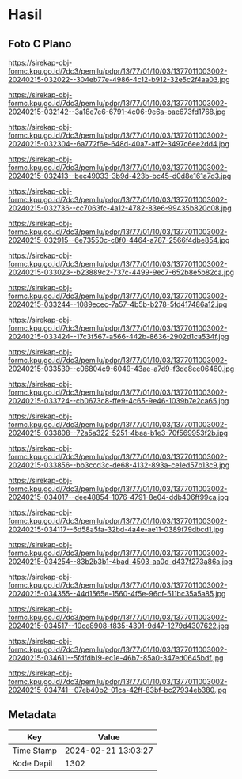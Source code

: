 # Hasil

## Foto C Plano

https://sirekap-obj-formc.kpu.go.id/7dc3/pemilu/pdpr/13/77/01/10/03/1377011003002-20240215-032022--304eb77e-4986-4c12-b912-32e5c2f4aa03.jpg

https://sirekap-obj-formc.kpu.go.id/7dc3/pemilu/pdpr/13/77/01/10/03/1377011003002-20240215-032142--3a18e7e6-6791-4c06-9e6a-bae673fd1768.jpg

https://sirekap-obj-formc.kpu.go.id/7dc3/pemilu/pdpr/13/77/01/10/03/1377011003002-20240215-032304--6a772f6e-648d-40a7-aff2-3497c6ee2dd4.jpg

https://sirekap-obj-formc.kpu.go.id/7dc3/pemilu/pdpr/13/77/01/10/03/1377011003002-20240215-032413--bec49033-3b9d-423b-bc45-d0d8e161a7d3.jpg

https://sirekap-obj-formc.kpu.go.id/7dc3/pemilu/pdpr/13/77/01/10/03/1377011003002-20240215-032736--cc7063fc-4a12-4782-83e6-99435b820c08.jpg

https://sirekap-obj-formc.kpu.go.id/7dc3/pemilu/pdpr/13/77/01/10/03/1377011003002-20240215-032915--6e73550c-c8f0-4464-a787-2566f4dbe854.jpg

https://sirekap-obj-formc.kpu.go.id/7dc3/pemilu/pdpr/13/77/01/10/03/1377011003002-20240215-033023--b23889c2-737c-4499-9ec7-652b8e5b82ca.jpg

https://sirekap-obj-formc.kpu.go.id/7dc3/pemilu/pdpr/13/77/01/10/03/1377011003002-20240215-033244--1089ecec-7a57-4b5b-b278-5fd417486a12.jpg

https://sirekap-obj-formc.kpu.go.id/7dc3/pemilu/pdpr/13/77/01/10/03/1377011003002-20240215-033424--17c3f567-a566-442b-8636-2902d1ca534f.jpg

https://sirekap-obj-formc.kpu.go.id/7dc3/pemilu/pdpr/13/77/01/10/03/1377011003002-20240215-033539--c06804c9-6049-43ae-a7d9-f3de8ee06460.jpg

https://sirekap-obj-formc.kpu.go.id/7dc3/pemilu/pdpr/13/77/01/10/03/1377011003002-20240215-033724--cb0673c8-ffe9-4c65-9e46-1039b7e2ca65.jpg

https://sirekap-obj-formc.kpu.go.id/7dc3/pemilu/pdpr/13/77/01/10/03/1377011003002-20240215-033808--72a5a322-5251-4baa-b1e3-70f569953f2b.jpg

https://sirekap-obj-formc.kpu.go.id/7dc3/pemilu/pdpr/13/77/01/10/03/1377011003002-20240215-033856--bb3ccd3c-de68-4132-893a-ce1ed57b13c9.jpg

https://sirekap-obj-formc.kpu.go.id/7dc3/pemilu/pdpr/13/77/01/10/03/1377011003002-20240215-034017--dee48854-1076-4791-8e04-ddb406ff99ca.jpg

https://sirekap-obj-formc.kpu.go.id/7dc3/pemilu/pdpr/13/77/01/10/03/1377011003002-20240215-034117--6d58a5fa-32bd-4a4e-ae11-0389f79dbcd1.jpg

https://sirekap-obj-formc.kpu.go.id/7dc3/pemilu/pdpr/13/77/01/10/03/1377011003002-20240215-034254--83b2b3b1-4bad-4503-aa0d-d437f273a86a.jpg

https://sirekap-obj-formc.kpu.go.id/7dc3/pemilu/pdpr/13/77/01/10/03/1377011003002-20240215-034355--44d1565e-1560-4f5e-96cf-511bc35a5a85.jpg

https://sirekap-obj-formc.kpu.go.id/7dc3/pemilu/pdpr/13/77/01/10/03/1377011003002-20240215-034517--10ce8908-f835-4391-9d47-1279d4307622.jpg

https://sirekap-obj-formc.kpu.go.id/7dc3/pemilu/pdpr/13/77/01/10/03/1377011003002-20240215-034611--5fdfdb19-ec1e-46b7-85a0-347ed0645bdf.jpg

https://sirekap-obj-formc.kpu.go.id/7dc3/pemilu/pdpr/13/77/01/10/03/1377011003002-20240215-034741--07eb40b2-01ca-42ff-83bf-bc27934eb380.jpg


## Metadata

| Key        | Value               |
| ---------- | ------------------- |
| Time Stamp | 2024-02-21 13:03:27 |
| Kode Dapil | 1302                |



